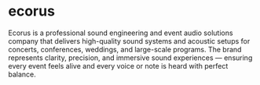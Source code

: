 # ecorus
Ecorus is a professional sound engineering and event audio solutions company that delivers high-quality sound systems and acoustic setups for concerts, conferences, weddings, and large-scale programs. The brand represents clarity, precision, and immersive sound experiences — ensuring every event feels alive and every voice or note is heard with perfect balance.
